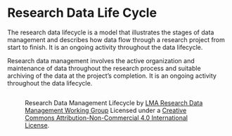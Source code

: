 # Research Data  Life Cycle

The research data lifecycle is a model that illustrates the stages of data management and describes how data flow through a research project from start to finish. It is an ongoing activity throughout the data lifecycle.

Research data management involves the active organization and maintenance of data throughout the research process and suitable archiving of the data at the project’s completion. It is an ongoing activity throughout the data lifecycle.

<figure><img src="../../.gitbook/assets/image (18).png" alt=""><figcaption><p>Research Data Management Lifecycle by <a href="https://datamanagement.hms.harvard.edu/">LMA Research Data Management Working Group</a> Licensed under a <a href="http://creativecommons.org/licenses/by-nc/4.0/">Creative Commons Attribution-Non-Commercial 4.0 International License</a>. </p></figcaption></figure>
